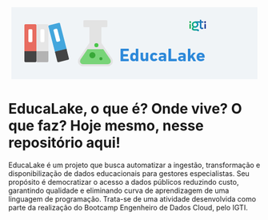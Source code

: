 <p align="center">
  <img src="https://github.com/spacemarcio/education-lake/blob/1c3ec092334f846c12680743b09e55df841d8423/readme-images/educalake-logo.png" width="492" height="144"/>
</p>

# EducaLake, o que é? Onde vive? O que faz? Hoje mesmo, nesse repositório aqui!

EducaLake é um projeto que busca automatizar a ingestão, transformação e disponibilização de dados educacionais para gestores especialistas. Seu propósito é democratizar o acesso a dados públicos reduzindo custo, garantindo qualidade e eliminando curva de aprendizagem de uma linguagem de programação. Trata-se de uma atividade desenvolvida como parte da realização do Bootcamp Engenheiro de Dados Cloud, pelo IGTI.

